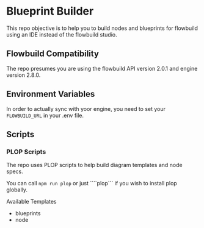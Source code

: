 # Blueprint Builder

This repo objective is to help you to build nodes and blueprints for flowbuild using an IDE instead of the flowbuild studio.

## Flowbuild Compatibility

The repo presumes you are using the flowbuild API version 2.0.1 and engine version 2.8.0.

## Environment Variables

In order to actually sync with yoor engine, you need to set your ```FLOWBUILD_URL``` in your .env file.

## Scripts



### PLOP Scripts

The repo uses PLOP scripts to help build diagram templates and node specs.

You can call ```npm run plop``` or just ````plop``` if you wish to install plop globally.

Available Templates
- blueprints
- node